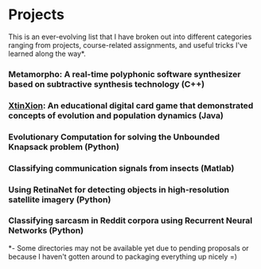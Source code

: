 # Projects
This is an ever-evolving list that I have broken out into different categories ranging from projects, course-related assignments, and useful tricks I've learned along the way*. 

### Metamorpho: A real-time polyphonic software synthesizer based on subtractive synthesis technology (C++)
### [XtinXion](Projects/XtinXion/): An educational digital card game that demonstrated concepts of evolution and population dynamics (Java)
### Evolutionary Computation for solving the Unbounded Knapsack problem (Python)
### Classifying communication signals from insects (Matlab)
### Using RetinaNet for detecting objects in high-resolution satellite imagery (Python)
### Classifying sarcasm in Reddit corpora using Recurrent Neural Networks (Python)

*- Some directories may not be available yet due to pending proposals or because I haven't gotten around to packaging everything up nicely =)
